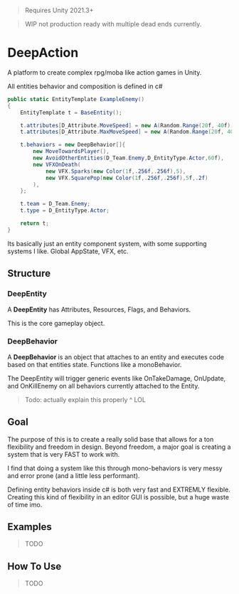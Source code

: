 > Requires Unity 2021.3+

> WIP not production ready with multiple dead ends currently.

# DeepAction
A platform to create complex rpg/moba like action games in Unity.

All entities behavior and composition is defined in c#
```csharp
public static EntityTemplate ExampleEnemy()
{
    EntityTemplate t = BaseEntity();

    t.attributes[D_Attribute.MoveSpeed] = new A(Random.Range(20f, 40f));
    t.attributes[D_Attribute.MaxMoveSpeed] = new A(Random.Range(20f, 40f));

    t.behaviors = new DeepBehavior[]{
        new MoveTowardsPlayer(),
        new AvoidOtherEntities(D_Team.Enemy,D_EntityType.Actor,60f),
        new VFXOnDeath(
            new VFX.Sparks(new Color(1f,.256f,.256f),5),
            new VFX.SquarePop(new Color(1f,.256f,.256f),5f,.2f)
        ),
    };

    t.team = D_Team.Enemy;
    t.type = D_EntityType.Actor;

    return t;
}
```

Its basically just an entity component system, with some supporting systems I like. Global AppState, VFX, etc.

## Structure

### DeepEntity
A <b>DeepEntity</b> has Attributes, Resources, Flags, and Behaviors.

This is the core gameplay object. 

### DeepBehavior
A <b>DeepBehavior</b> is an object that attaches to an entity and executes code based on that entities state. 
Functions like a monoBehavior.

The DeepEntity will trigger generic events like OnTakeDamage, OnUpdate, and OnKillEnemy on all behaviors currently attached to the Entity.

> Todo: actually explain this properly ^ LOL

## Goal
The purpose of this is to create a really solid base that allows for a ton flexibility and freedom in design.
Beyond freedom, a major goal is creating a system that is very FAST to work with.

I find that doing a system like this through mono-behaviors is very messy and error prone (and a little less performant).

Defining entity behaviors inside c# is both very fast and EXTREMLY flexible. Creating this kind of flexibility in an editor GUI is possible, but a huge waste of time imo.

## Examples

> TODO

## How To Use

> TODO
